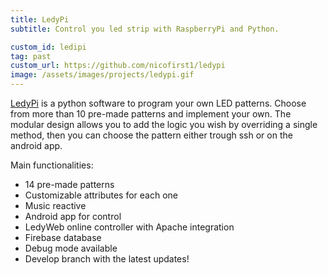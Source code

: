 ```yaml
---
title: LedyPi
subtitle: Control you led strip with RaspberryPi and Python.

custom_id: ledipi
tag: past
custom_url: https://github.com/nicofirst1/ledypi
image: /assets/images/projects/ledypi.gif
---
```


[LedyPi]( https://github.com/nicofirst1/ledypi) is a python software to program your own LED patterns.
Choose from more than 10 pre-made patterns and implement your own. The modular design allows you to add the logic you wish by overriding a single method, then you can choose the pattern either trough ssh or on the android app.

Main functionalities:

- 14 pre-made patterns
- Customizable attributes for each one
- Music reactive
- Android app for control
- LedyWeb online controller with Apache integration
- Firebase database
- Debug mode available
- Develop branch with the latest updates!
